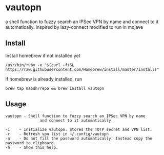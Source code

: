 # vautopn

a shell function to fuzzy search an IPSec VPN by name and connect to it automatically.
inspired by lazy-connect
modified to run in mojave

## Install

Install homebrew if not installed yet

```
/usr/bin/ruby -e "$(curl -fsSL https://raw.githubusercontent.com/Homebrew/install/master/install)"
```

If homebrew is already installed, run
```
brew tap mabdh/repo && brew install vautopn
```

## Usage

```
vautopn - Shell function to fuzzy search an IPSec VPN by name
               and connect to it automatically.

-i    - Initialize vautopn. Stores the TOTP secret and VPN list.
-r    - Refresh vpn list in ~/.config/vautopn .
-n    - Do not fill the password automatically. Instead copy the password to clipboard.
-h    - Show this help.
```